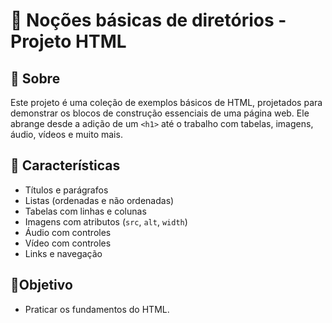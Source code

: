 # 📘 Noções básicas de diretórios - Projeto HTML

## 📖 Sobre
Este projeto é uma coleção de exemplos básicos de HTML, projetados para demonstrar os blocos de construção essenciais de uma página web.
Ele abrange desde a adição de um `<h1>` até o trabalho com tabelas, imagens, áudio, vídeos e muito mais.

## 🚀 Características
- Títulos e parágrafos
- Listas (ordenadas e não ordenadas)
- Tabelas com linhas e colunas
- Imagens com atributos (`src`, `alt`, `width`)
- Áudio com controles
- Vídeo com controles
- Links e navegação

## 🏹Objetivo
- Praticar os fundamentos do HTML.
